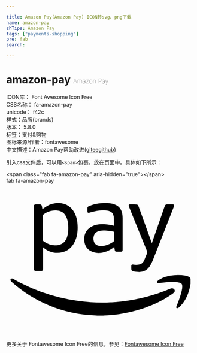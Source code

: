 ```yaml
---

title: Amazon Pay(Amazon Pay) ICON转svg、png下载
name: amazon-pay
zhTips: Amazon Pay
tags: ["payments-shopping"]
pre: fab
search: 

---
```


# amazon-pay  <small style="font-size: 60%;font-weight: 100">Amazon Pay</small>


<div class="detail-page">
<p>
<span>
ICON库：
<span class="badge-secondary badge">Font Awesome Icon Free</span> 
</span>
<br/>
<span>
CSS名称：
<span class="badge-secondary badge">fa-amazon-pay</span> 
</span>
<br/>
<span>
unicode：
<span class="badge-secondary badge">f42c</span> 
<copy-btn content='f42c' btn-title=""></copy-btn>
<copy-btn :content='String.fromCodePoint(parseInt("f42c", 16))' btn-title="复制U"></copy-btn>
</span><br/><span>样式：<span class="badge-light badge">品牌(brands)</span></span>
<br/>
<span>
版本：
<span class="badge-secondary badge">5.8.0</span> 
</span><br/><span>标签：<span class="badge-light badge"><router-link to="/tags/payments-shopping.html">支付&购物</router-link></span></span>
<br/>
<span>图标来源/作者：<span class="badge-light badge">fontawesome</span></span> 
<br/>
<span class="zh-detail">中文描述：<span class="badge-primary badge">Amazon Pay</span><span class="help-link"><span>帮助改进</span>(<a href="https://gitee.com/liuwave/icon-helper/edit/master/json/fontawesome/brands/amazon-pay.json" target="_blank" rel="noopener noreferrer">gitee</a><a href="https://github.com/liuwave/icon-helper/edit/master/json/fontawesome/brands/amazon-pay.json" target="_blank" rel="noopener noreferrer">github</a></span>)</span><br/>
</p>
</div>
<div class="alert alert-dark">
  <i class="fab fa-amazon-pay fa-xs"></i>
  <i class="fab fa-amazon-pay fa-sm"></i>
  <i class="fab fa-amazon-pay fa-lg"></i>
  <i class="fab fa-amazon-pay fa-2x"></i>
  <i class="fab fa-amazon-pay fa-3x"></i>
  <i class="fab fa-amazon-pay fa-5x"></i>
  <i class="fab fa-amazon-pay fa-7x"></i>
</div>
<div>
  <p>引入css文件后，可以用<code>&lt;span&gt;</code>包裹，放在页面中。具体如下所示：    
  </p>
  <div class="alert alert-primary" style="font-size: 14px">
    &lt;span class="fab fa-amazon-pay" aria-hidden="true"&gt;&lt;/span&gt;
    <copy-btn content='<span class="fab fa-amazon-pay" aria-hidden="true"></span>'></copy-btn>
  </div>
  <div class="alert alert-secondary">
    <i class="fab fa-amazon-pay"
    style="font-size: 24px"
    aria-hidden="true"></i> fab fa-amazon-pay
    <copy-btn content="fab fa-amazon-pay" btn-title="复制图标名称"></copy-btn>
  </div>
</div>
<div id="svg" class="svg-wrap">
<svg xmlns="http://www.w3.org/2000/svg" viewBox="0 0 640 512"><path d="M14 325.3c2.3-4.2 5.2-4.9 9.7-2.5 10.4 5.6 20.6 11.4 31.2 16.7a595.88 595.88 0 0 0 127.4 46.3 616.61 616.61 0 0 0 63.2 11.8 603.33 603.33 0 0 0 95 5.2c17.4-.4 34.8-1.8 52.1-3.8a603.66 603.66 0 0 0 163.3-42.8c2.9-1.2 5.9-2 9.1-1.2 6.7 1.8 9 9 4.1 13.9a70 70 0 0 1-9.6 7.4c-30.7 21.1-64.2 36.4-99.6 47.9a473.31 473.31 0 0 1-75.1 17.6 431 431 0 0 1-53.2 4.8 21.3 21.3 0 0 0-2.5.3H308a21.3 21.3 0 0 0-2.5-.3c-3.6-.2-7.2-.3-10.7-.4a426.3 426.3 0 0 1-50.4-5.3A448.4 448.4 0 0 1 164 420a443.33 443.33 0 0 1-145.6-87c-1.8-1.6-3-3.8-4.4-5.7zM172 65.1l-4.3.6a80.92 80.92 0 0 0-38 15.1c-2.4 1.7-4.6 3.5-7.1 5.4a4.29 4.29 0 0 1-.4-1.4c-.4-2.7-.8-5.5-1.3-8.2-.7-4.6-3-6.6-7.6-6.6h-11.5c-6.9 0-8.2 1.3-8.2 8.2v209.3c0 1 0 2 .1 3 .2 3 2 4.9 4.9 5 7 .1 14.1.1 21.1 0 2.9 0 4.7-2 5-5 .1-1 .1-2 .1-3v-72.4c1.1.9 1.7 1.4 2.2 1.9 17.9 14.9 38.5 19.8 61 15.4 20.4-4 34.6-16.5 43.8-34.9 7-13.9 9.9-28.7 10.3-44.1.5-17.1-1.2-33.9-8.1-49.8-8.5-19.6-22.6-32.5-43.9-36.9-3.2-.7-6.5-1-9.8-1.5-2.8-.1-5.5-.1-8.3-.1zM124.6 107a3.48 3.48 0 0 1 1.7-3.3c13.7-9.5 28.8-14.5 45.6-13.2 14.9 1.1 27.1 8.4 33.5 25.9 3.9 10.7 4.9 21.8 4.9 33 0 10.4-.8 20.6-4 30.6-6.8 21.3-22.4 29.4-42.6 28.5-14-.6-26.2-6-37.4-13.9a3.57 3.57 0 0 1-1.7-3.3c.1-14.1 0-28.1 0-42.2s.1-28 0-42.1zm205.7-41.9c-1 .1-2 .3-2.9.4a148 148 0 0 0-28.9 4.1c-6.1 1.6-12 3.8-17.9 5.8-3.6 1.2-5.4 3.8-5.3 7.7.1 3.3-.1 6.6 0 9.9.1 4.8 2.1 6.1 6.8 4.9 7.8-2 15.6-4.2 23.5-5.7 12.3-2.3 24.7-3.3 37.2-1.4 6.5 1 12.6 2.9 16.8 8.4 3.7 4.8 5.1 10.5 5.3 16.4.3 8.3.2 16.6.3 24.9a7.84 7.84 0 0 1-.2 1.4c-.5-.1-.9 0-1.3-.1a180.56 180.56 0 0 0-32-4.9c-11.3-.6-22.5.1-33.3 3.9-12.9 4.5-23.3 12.3-29.4 24.9-4.7 9.8-5.4 20.2-3.9 30.7 2 14 9 24.8 21.4 31.7 11.9 6.6 24.8 7.4 37.9 5.4 15.1-2.3 28.5-8.7 40.3-18.4a7.36 7.36 0 0 1 1.6-1.1c.6 3.8 1.1 7.4 1.8 11 .6 3.1 2.5 5.1 5.4 5.2 5.4.1 10.9.1 16.3 0a4.84 4.84 0 0 0 4.8-4.7 26.2 26.2 0 0 0 .1-2.8v-106a80 80 0 0 0-.9-12.9c-1.9-12.9-7.4-23.5-19-30.4-6.7-4-14.1-6-21.8-7.1-3.6-.5-7.2-.8-10.8-1.3-3.9.1-7.9.1-11.9.1zm35 127.7a3.33 3.33 0 0 1-1.5 3c-11.2 8.1-23.5 13.5-37.4 14.9-5.7.6-11.4.4-16.8-1.8a20.08 20.08 0 0 1-12.4-13.3 32.9 32.9 0 0 1-.1-19.4c2.5-8.3 8.4-13 16.4-15.6a61.33 61.33 0 0 1 24.8-2.2c8.4.7 16.6 2.3 25 3.4 1.6.2 2.1 1 2.1 2.6-.1 4.8 0 9.5 0 14.3s-.2 9.4-.1 14.1zm259.9 129.4c-1-5-4.8-6.9-9.1-8.3a88.42 88.42 0 0 0-21-3.9 147.32 147.32 0 0 0-39.2 1.9c-14.3 2.7-27.9 7.3-40 15.6a13.75 13.75 0 0 0-3.7 3.5 5.11 5.11 0 0 0-.5 4c.4 1.5 2.1 1.9 3.6 1.8a16.2 16.2 0 0 0 2.2-.1c7.8-.8 15.5-1.7 23.3-2.5 11.4-1.1 22.9-1.8 34.3-.9a71.64 71.64 0 0 1 14.4 2.7c5.1 1.4 7.4 5.2 7.6 10.4.4 8-1.4 15.7-3.5 23.3-4.1 15.4-10 30.3-15.8 45.1a17.6 17.6 0 0 0-1 3c-.5 2.9 1.2 4.8 4.1 4.1a10.56 10.56 0 0 0 4.8-2.5 145.91 145.91 0 0 0 12.7-13.4c12.8-16.4 20.3-35.3 24.7-55.6.8-3.6 1.4-7.3 2.1-10.9v-17.3zM493.1 199q-19.35-53.55-38.7-107.2c-2-5.7-4.2-11.3-6.3-16.9-1.1-2.9-3.2-4.8-6.4-4.8-7.6-.1-15.2-.2-22.9-.1-2.5 0-3.7 2-3.2 4.5a43.1 43.1 0 0 0 1.9 6.1q29.4 72.75 59.1 145.5c1.7 4.1 2.1 7.6.2 11.8-3.3 7.3-5.9 15-9.3 22.3-3 6.5-8 11.4-15.2 13.3a42.13 42.13 0 0 1-15.4 1.1c-2.5-.2-5-.8-7.5-1-3.4-.2-5.1 1.3-5.2 4.8q-.15 5 0 9.9c.1 5.5 2 8 7.4 8.9a108.18 108.18 0 0 0 16.9 2c17.1.4 30.7-6.5 39.5-21.4a131.63 131.63 0 0 0 9.2-18.4q35.55-89.7 70.6-179.6a26.62 26.62 0 0 0 1.6-5.5c.4-2.8-.9-4.4-3.7-4.4-6.6-.1-13.3 0-19.9 0a7.54 7.54 0 0 0-7.7 5.2c-.5 1.4-1.1 2.7-1.6 4.1l-34.8 100c-2.5 7.2-5.1 14.5-7.7 22.2-.4-1.1-.6-1.7-.9-2.4z"/></svg>
</div>
<detail full-name='fa-amazon-pay'></detail>
    
<div><p>更多关于  Fontawesome Icon Free的信息，参见：<a target="_blank" href="https://iconhelper.cn/fontawesome.html">Fontawesome Icon Free</a>
</p></div>
